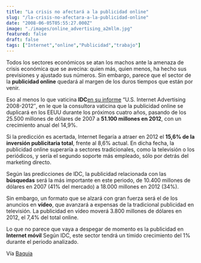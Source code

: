 ```yaml
---
title: "La crisis no afectará a la publicidad online"
slug: "/la-crisis-no-afectara-a-la-publicidad-online"
date: "2008-06-05T05:55:27.000Z"
image: "./images/online_advertising_a2mllm.jpg"
featured: false
draft: false
tags: ["Internet","online","Publicidad","trabajo"]
---
```



Todos los sectores económicos se atan los machos ante la amenaza de crisis económica que se avecina: quien más, quien menos, ha hecho sus previsiones y ajustado sus números. Sin embargo, parece que el sector de la **publicidad online** quedará al margen de los duros tiempos que están por venir.

Eso al menos lo que vaticina **IDC**[en su informe](http://www.idc.com/getdoc.jsp;jsessionid=NMHQ4BSWYQ5L4CQJAFICFGAKBEAUMIWD?containerId=prUS21260308) “U.S. Internet Advertising 2008-2012″, en le que la consultora vaticina que la publicidad online se duplicará en los EEUU durante los próximos cuatro años, pasando de los 25.500 millones de dólares de 2007 a **51.100 millones en 2012**, con un crecimiento anual del 14,9%.

Si la predicción es acertada, Internet llegaría a atraer en 2012 el **15,6% de la inversión publicitaria total**, frente al 8,6% actual. En dicha fecha, la publicidad online superaría a sectores tradicionales, como la televisión o los periódicos, y sería el segundo soporte más empleado, sólo por detrás del marketing directo.

Según las predicciones de IDC, la publicidad relacionada con las **búsquedas** será la más importante en este periodo, de 10.400 millones de dólares en 2007 (41% del mercado) a 18.000 millones en 2012 (34%).

Sin embargo, un formato que se alzará con gran fuerza será el de los anuncios en **vídeo**, que avanzará a expensas de la tradicional publicidad en televisión. La publicidad en vídeo moverá 3.800 millones de dólares en 2012, el 7,4% del total online.

Lo que no parece que vaya a despegar de momento es la publicidad en **Internet móvil** Según IDC, este sector tendrá un tímido crecimiento del 1% durante el periodo analizado.

Vía [Baquia](http://baquia.com/actualidad/noticias/13737/la-crisis-no-afectara-a-la-publicidad-online)



